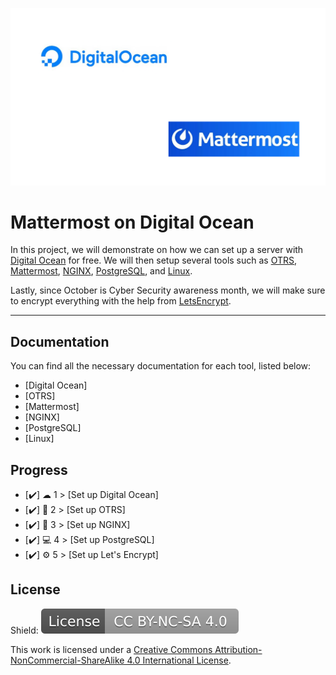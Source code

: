 
![Logo](https://github.com/IasonKotakis/Mattermost-Deployment-Digital-Ocean/blob/images/images/DO%2BMM.png)


# Mattermost on Digital Ocean

In this project, we will demonstrate on how we can set up a server with [Digital Ocean](https://www.digitalocean.com/) for free. 
We will then setup several tools such as [OTRS](https://otrs.com/), [Mattermost](https://mattermost.com/), [NGINX](https://nginx.org/), [PostgreSQL](https://www.postgresql.org/), and [Linux](https://ubuntu.com/).

Lastly, since October is Cyber Security awareness month, we will make sure to encrypt everything with the help from [LetsEncrypt](https://letsencrypt.org/).

<hr>


## Documentation

You can find all the necessary documentation for each tool, listed below: 

- [Digital Ocean]
- [OTRS]
- [Mattermost]
- [NGINX]
- [PostgreSQL]
- [Linux]




## Progress 

 - [✔️] ☁ 1 > [Set up Digital Ocean]
 - [✔️] 📧 2 > [Set up OTRS]
 -  [✔️] 🤝 3 > [Set up NGINX]
 - [✔️] 💻 4 > [Set up PostgreSQL]
 - [✔️] ⚙ 5 > [Set up Let's Encrypt]







## License

Shield: <img src="https://github.com/IasonKotakis/Mattermost-Deployment-Digital-Ocean/blob/images/images/License%20image.svg" alt="https://creativecommons.org/licenses/by-nc-sa/4.0/" title="Commons License">

This work is licensed under a [Creative Commons Attribution-NonCommercial-ShareAlike 4.0 International License](https://creativecommons.org/licenses/by-nc-sa/4.0/).

<img src="">

